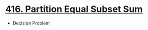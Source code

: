 # [416. Partition Equal Subset Sum](https://leetcode.com/problems/partition-equal-subset-sum/)

- Decision Problem
